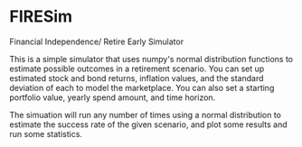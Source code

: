 # FIRESim
Financial Independence/ Retire Early Simulator

This is a simple simulator that uses numpy's normal distribution functions to 
estimate possible outcomes in a retirement scenario.  You can set up estimated
stock and bond returns, inflation values, and the standard deviation of each to 
model the marketplace.  You can also set a starting portfolio value, yearly
spend amount, and time horizon.

The simuation will run any number of times using a normal 
distribution to estimate the success rate of the given scenario, and plot
some results and run some statistics. 
